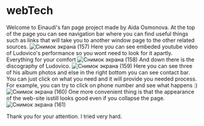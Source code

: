 # webTech

Welcome to Einaudi's fan page project made by Aida Osmonova.
At the top of the page you can see navigation bar where you can find useful things such as links that will take you to another window page to the other related sources.
![Снимок экрана (157)](https://user-images.githubusercontent.com/73512902/141699424-384db330-1cf5-4036-b341-0b55e3d7e1e4.png)
Here you can see embeded youtube video of Ludovico's performance so you wont need to look for it apartly. Everything for your comfort
![Снимок экрана (158)](https://user-images.githubusercontent.com/73512902/141699423-b08e905b-774e-48dc-800a-c968da29b812.png)
And down there is the discography of Ludovico.
![Снимок экрана (159)](https://user-images.githubusercontent.com/73512902/141699404-a38655cb-baf5-47dd-8c3c-824a04f850fc.png)
Here you can see three of his album photos and else in the right bottom you can see contact bar. You can just click on what you need and it will provide you needed process. For example, you can try to click on phone number and see what happens :)
![Снимок экрана (160)](https://user-images.githubusercontent.com/73512902/141699398-483be16f-b272-4cf0-a254-614afa284a3f.png)
One more convenient thing is that the appearance of the web-site isstill looks good even if you collapse the page.
![Снимок экрана (161)](https://user-images.githubusercontent.com/73512902/141699394-9f411930-b7c3-4c57-8a04-1b08096fe0a1.png)

Thank you for your attention. I tried very hard.
